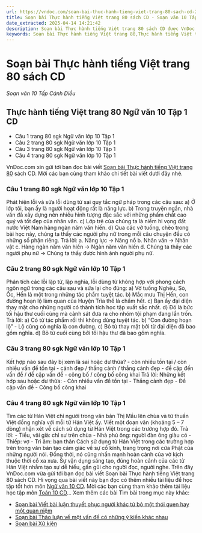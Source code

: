 ```yaml
---
url: https://vndoc.com/soan-bai-thuc-hanh-tieng-viet-trang-80-sach-cd-277582
title: Soạn bài Thực hành tiếng Việt trang 80 sách CD - Soạn văn 10 Tấp Cánh Diều - VnDoc.com
date_extracted: 2025-04-14 14:21:42
description: Soạn bài Thực hành tiếng Việt trang 80 sách CD được VnDoc.com sưu tầm và xin gửi tới bạn đọc cùng tham khảo.
keywords: Soạn bài Thực hành tiếng Việt trang 80,Thực hành tiếng Việt trang 80,soạn Thực hành tiếng Việt trang 80,soạn văn Thực hành tiếng Việt trang 80,soạn văn 10,ngữ văn 10 CD
---
```


# Soạn bài Thực hành tiếng Việt trang 80 sách CD
 _Soạn văn 10 Tấp Cánh Diều_
## Thực hành tiếng Việt trang 80 Ngữ văn 10 Tập 1 CD
  * Câu 1 trang 80 sgk Ngữ văn lớp 10 Tập 1
  * Câu 2 trang 80 sgk Ngữ văn lớp 10 Tập 1
  * Câu 3 trang 80 sgk Ngữ văn lớp 10 Tập 1
  * Câu 4 trang 80 sgk Ngữ văn lớp 10 Tập 1

VnDoc.com xin gửi tới bạn đọc bài viết [Soạn bài Thực hành tiếng Việt trang 80](<https://vndoc.com/soan-bai-thuc-hanh-tieng-viet-trang-80-sach-cd-277582>) sách CD. Mời các bạn cùng tham khảo chi tiết bài viết dưới đây nhé.
### Câu 1 trang 80 sgk Ngữ văn lớp 10 Tập 1
Phát hiện lỗi và sửa lỗi dùng từ sai quy tắc ngữ pháp trong các câu sau:
a\) Ở lớp tôi, bạn ấy là người hoạt động rất là năng lực.
b\) Trong truyện ngắn, nhà văn đã xây dựng nên nhiều hình tượng đặc sắc với những phẩm chất cao quý và tốt đẹp của nhân văn.
c\) Lớp trẻ của chúng ta là niềm hi vọng đất nước Việt Nam hàng ngàn năm văn hiến.
d\) Qua các vở tuồng, chèo trong bài học này, chúng ta thấy các người phụ nữ trong mỗi câu chuyện đều có những số phận riêng.
Trả lời:
a. Năng lực → Năng nổ
b. Nhân văn → Nhân vật
c. Hàng ngàn năm văn hiến → Ngàn năm văn hiến
d. Chúng ta thấy các người phụ nữ → Chúng ta thấy được hình ảnh người phụ nữ.
### Câu 2 trang 80 sgk Ngữ văn lớp 10 Tập 1
Phân tích các lỗi lặp từ, lặp nghĩa, lỗi dùng từ không hợp với phong cách ngôn ngữ trong các câu sau và sửa lại cho đúng:
a\) Vở tuồng Nghêu, Sò, Ốc, Hến là một trong những tác phẩm tuyệt tác.
b\) Mắc mưu Thị Hến, con đường hoạn lộ làm quan của Huyện Trìa thế là chấm hết.
c\) Bạn ấy đại diện thay mặt cho những người có thành tích học tập xuất sắc nhất.
d\) Đó là bức tối hậu thư cuối cùng mà cảnh sát đưa ra cho nhóm tội phạm đang lẩn trốn.
Trả lời:
a\) Có từ tác phẩm rồi thì không dùng tuyệt tác.
b\) “Con đường hoạn lộ” - Lộ cũng có nghĩa là con đường.
c\) Bỏ từ thay mặt bởi từ đại diện đã bao gồm nghĩa.
d\) Bỏ từ cuối cùng bởi tối hậu thư đã bao gồm nghĩa.
### Câu 3 trang 80 sgk Ngữ văn lớp 10 Tập 1
Kết hợp nào sau đây bị xem là sai hoặc dư thừa? - còn nhiều tồn tại / còn nhiều vấn đề tồn tại - cảnh đẹp / thắng cảnh / thắng cảnh đẹp - đề cập đến vấn đề / đề cập vấn đề - công bố / công bố công khai
Trả lời:
Những kết hớp sau hoặc dư thừa:
\- Còn nhiều vấn đề tồn tại
\- Thắng cảnh đẹp
\- Đề cập vấn đề
\- Công bố công khai
### Câu 4 trang 80 sgk Ngữ văn lớp 10 Tập 1
Tìm các từ Hán Việt chỉ người trong văn bản Thị Mầu lên chùa và từ thuần Việt đồng nghĩa với mỗi từ Hán Việt ấy. Viết một đoạn văn \(khoảng 5 – 7 dòng\) nhận xét về cách sử dụng từ Hán Việt trong các trường hợp đó.
Trả lời:
\- Tiểu, vãi già: chỉ sư trên chùa
\- Nhà phú ông: người đàn ông giàu có
\- Thiếp: vợ
\- Tri âm: bạn thân
Cách sử dụng từ Hán Việt trong các trường hợp trên trong văn bản tạo cảm giác về sự cổ kính, trang trọng nơi cửa Phật của những người nói. Đồng thời, nó cũng nhấn mạnh hoàn cảnh của vở kịch thuộc thời cổ xa xưa. Sự vận dụng sáng tạo, đúng hoàn cảnh của các từ Hán Việt nhằm tạo sự dễ hiểu, gần gũi cho người đọc, người nghe.
Trên đây VnDoc.com vừa gửi tới bạn đọc bài viết Soạn bài Thực hành tiếng Việt trang 80  sách CD. Hi vọng qua bài viết này bạn đọc có thêm nhiều tài liệu để học tập tốt hơn môn [Ngữ văn 10 CD](<https://vndoc.com/ngu-van-10-canh-dieu-tap1>). Mời các bạn cùng tham khảo thêm tài liệu học tập môn [Toán 10 CD](<https://vndoc.com/toan-10-canh-dieu-tap1>)...
Xem thêm các bài Tìm bài trong mục này khác:
  * [Soạn bài Viết bài luận thuyết phục người khác từ bỏ một thói quen hay một quan niệm](</soan-bai-viet-bai-luan-thuyet-phuc-nguoi-khac-tu-bo-mot-thoi-quen-hay-mot-quan-niem-sach-cd-277586>)
  * [Soạn bài Thảo luận về một vấn đề có những ý kiến khác nhau](</soan-bai-thao-luan-ve-mot-van-de-co-nhung-y-kien-khac-nhau-sach-cd-277590>)
  * [Soạn bài Xử kiện](</soan-bai-xu-kien-sach-cd-277595>)

